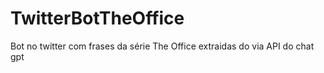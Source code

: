 # TwitterBotTheOffice
Bot no twitter com  frases da série The Office extraidas do via API do chat gpt
